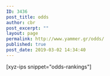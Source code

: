 ```yaml
---
ID: 3436
post_title: odds
author: cbr
post_excerpt: ""
layout: page
permalink: http://www.yammer.gr/odds/
published: true
post_date: 2019-03-02 14:34:40
---
```

[xyz-ips snippet="odds-rankings"]